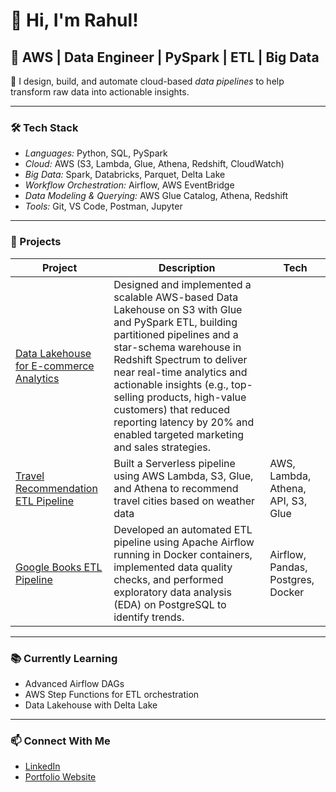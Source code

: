 # 👋 Hi, I'm Rahul! 

## 🚀 AWS | Data Engineer | PySpark | ETL | Big Data

🎯 I design, build, and automate cloud-based *data pipelines* to help transform raw data into actionable insights.

---

### 🛠 Tech Stack

- *Languages:* Python, SQL, PySpark
- *Cloud:* AWS (S3, Lambda, Glue, Athena, Redshift, CloudWatch)
- *Big Data:* Spark, Databricks, Parquet, Delta Lake
- *Workflow Orchestration:* Airflow, AWS EventBridge
- *Data Modeling & Querying:* AWS Glue Catalog, Athena, Redshift
- *Tools:* Git, VS Code, Postman, Jupyter

---

### 💼 Projects

| Project | Description | Tech |
|--------|-------------|------|
| [Data Lakehouse for E-commerce Analytics](https://github.com/rtriders/Data-Lakehouse-for-E-commerce-Analytics) | Designed and implemented a scalable AWS-based Data Lakehouse on S3 with Glue and PySpark ETL, building partitioned pipelines and a star-schema warehouse in Redshift Spectrum to deliver near real-time analytics and actionable insights (e.g., top-selling products, high-value customers) that reduced reporting latency by 20% and enabled targeted marketing and sales strategies.  
| [Travel Recommendation ETL Pipeline](https://github.com/rtriders/Travel-Recommendation-ETL-Pipeline) | Built a Serverless pipeline using AWS Lambda, S3, Glue, and Athena to recommend travel cities based on weather data | AWS, Lambda, Athena, API, S3, Glue |
| [Google Books ETL Pipeline](https://github.com/rtriders/Google_books_data_pipeline) | Developed an automated ETL pipeline using Apache Airflow running in Docker containers, implemented data quality checks, and performed exploratory data analysis (EDA) on PostgreSQL to identify trends.| Airflow, Pandas, Postgres, Docker |

---

### 📚 Currently Learning

- Advanced Airflow DAGs
- AWS Step Functions for ETL orchestration
- Data Lakehouse with Delta Lake

---

### 📫 Connect With Me


 - [LinkedIn](https://www.linkedin.com/in/rahul-tewari-215515336)                       
 - [Portfolio Website](https://sites.google.com/view/rahultewari111/home)

 
